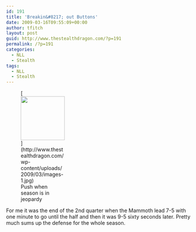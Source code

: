 ```yaml
---
id: 191
title: 'Breakin&#8217; out Buttons'
date: 2009-03-16T09:55:09+00:00
author: tfitch
layout: post
guid: http://www.thestealthdragon.com/?p=191
permalink: /?p=191
categories:
  - NLL
  - Stealth
tags:
  - NLL
  - Stealth
---
```

<figure id="attachment_192" aria-describedby="caption-attachment-192" style="width: 120px" class="wp-caption aligncenter">[<img class="size-full wp-image-192" title="images-1" src="http://www.thestealthdragon.com/wp-content/uploads/2009/03/images-1.jpg" alt="" width="120" height="120" />](http://www.thestealthdragon.com/wp-content/uploads/2009/03/images-1.jpg)<figcaption id="caption-attachment-192" class="wp-caption-text">Push when season is in jeopardy</figcaption></figure> 

For me it was the end of the 2nd quarter when the Mammoth lead 7-5 with one minute to go until the half and then it was 9-5 sixty seconds later. Pretty much sums up the defense for the whole season.